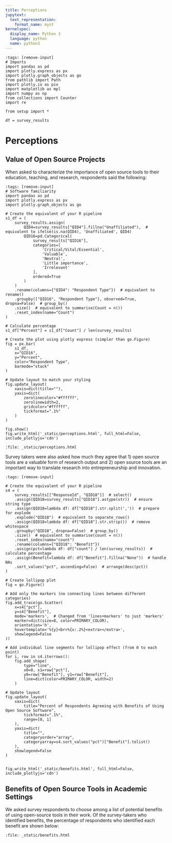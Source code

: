```yaml
---
title: Perceptions
jupytext:
  text_representation:
    format_name: myst
kernelspec:
  display_name: Python 3
  language: python
  name: python3
---
```


```{code-cell} ipython3
:tags: [remove-input]
# Imports
import pandas as pd
import plotly.express as px
import plotly.graph_objects as go
from pathlib import Path
import plotly.io as pio
import matplotlib as mpl
import numpy as np
from collections import Counter
import re

from setup import *

df = survey_results
```
# Perceptions

## Value of Open Source Projects
When asked to characterize the importance of open source tools to their education, teaching, and research, respondents said the following:


```{code-cell} ipython3
:tags: [remove-input]
# Software familiarity
import pandas as pd
import plotly.express as px
import plotly.graph_objects as go

# Create the equivalent of your R pipeline
s1_df = (
    survey_results.assign(
        QID4=survey_results["QID4"].fillna("Unaffiliated"),  # equivalent to ifelse(is.na(QID4), 'Unaffiliated', QID4)
        QID16=pd.Categorical(
            survey_results["QID16"], 
            categories=[
                'Critical/Vital/Essential',
                'Valuable', 
                'Neutral',
                'Little importance',
                'Irrelevant'
            ], 
            ordered=True
        )
    )
    .rename(columns={"QID4": "Respondent Type"})  # equivalent to rename()
    .groupby(["QID16", "Respondent Type"], observed=True, dropna=False)  # group_by()
    .size()  # equivalent to summarise(Count = n())
    .reset_index(name="Count")
)

# Calculate percentage
s1_df["Percent"] = s1_df["Count"] / len(survey_results)

# Create the plot using plotly express (simpler than go.Figure)
fig = px.bar(
    s1_df, 
    x="QID16", 
    y="Percent",
    color="Respondent Type",
    barmode="stack"
)

# Update layout to match your styling
fig.update_layout(
    xaxis=dict(title=""),
    yaxis=dict(
        zerolinecolor="#ffffff",
        zerolinewidth=2,
        gridcolor="#ffffff",
        tickformat=".1%"
    )
)

fig.show()
fig.write_html('_static/perceptions.html', full_html=False, include_plotlyjs='cdn')
```

```{raw} html
:file: _static/perceptions.html
```

Survey takers were also asked how much they agree that 1) open source tools are a valuable form of research output and 2) open source tools are an important way to translate research into entrepreneurship and innovation.

```{code-cell} ipython3
:tags: [remove-input]

# Create the equivalent of your R pipeline
s4 = (
    survey_results[["ResponseId", "QID18"]]  # select()
    .assign(QID18=survey_results["QID18"].astype(str))  # ensure string type
    .assign(QID18=lambda df: df["QID18"].str.split(','))  # prepare for explode
    .explode("QID18")  # equivalent to separate_rows()
    .assign(QID18=lambda df: df["QID18"].str.strip())  # remove whitespace
    .groupby("QID18", dropna=False)  # group_by()
    .size()  # equivalent to summarise(count = n())
    .reset_index(name="count")
    .rename(columns={"QID18": "Benefit"})
    .assign(pct=lambda df: df["count"] / len(survey_results))  # calculate percentage
    .assign(Benefit=lambda df: df["Benefit"].fillna("None"))  # handle NAs
    .sort_values("pct", ascending=False)  # arrange(desc(pct))
)

# Create lollipop plot
fig = go.Figure()

# Add only the markers (no connecting lines between different categories)
fig.add_trace(go.Scatter(
    x=s4["pct"],
    y=s4["Benefit"],
    mode='markers',  # Changed from 'lines+markers' to just 'markers'
    marker=dict(size=8, color=PRIMARY_COLOR),
    orientation='h',
    hovertemplate='%{y}<br>%{x:.2%}<extra></extra>',
    showlegend=False
))

# Add individual line segments for lollipop effect (from 0 to each point)
for i, row in s4.iterrows():
    fig.add_shape(
        type="line",
        x0=0, x1=row["pct"],
        y0=row["Benefit"], y1=row["Benefit"],
        line=dict(color=PRIMARY_COLOR, width=2)
    )

# Update layout
fig.update_layout(
    xaxis=dict(
        title="Percent of Respondents Agreeing with Benefits of Using Open Source Software",
        tickformat=".1%",
        range=[0, 1]
    ),
    yaxis=dict(
        title="",
        categoryorder="array",
        categoryarray=s4.sort_values("pct")["Benefit"].tolist()
    ),
    showlegend=False
)


fig.write_html('_static/benefits.html', full_html=False, include_plotlyjs='cdn')
```
## Benefits of Open Source Tools in Academic Settings

We asked survey respondents to choose among a list of potential benefits of using open-source tools in their work. Of the survey-takers who identified benefits, the percentage of respondents who identified each benefit are shown below:

```{raw} html
:file: _static/benefits.html
```
